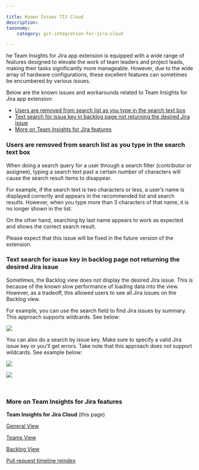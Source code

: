 ```yaml
---

title: Known Issues TIJ Cloud
description:
taxonomy:
    category: git-integration-for-jira-cloud

---
```


he Team Insights for Jira app extension is equipped with a wide range of features designed to elevate the work of team leaders and project leads, making their tasks significantly more manageable. However, due to the wide array of hardware configurations, these excellent features can sometimes be encumbered by various issues.

Below are the known issues and workarounds related to Team Insights for Jira app extension:

- [Users are removed from search list as you type in the search text box](#users-are-removed-from-search-list-as-you-type-in-the-search-text-box)
- [Text search for issue key in backlog page not returning the desired Jira issue](#text-search-for-issue-key-in-backlog-page-not-returning-the-desired-jira-issue)
- [More on Team Insights for Jira features](#more-on-team-insights-for-jira-features)

<div id="users-are-removed-from-search-list"></div>

### Users are removed from search list as you type in the search text box

When doing a search query for a user through a search filter (contributor or assignee), typing a search text past a certain number of characters will cause the search result items to disappear.

For example, if the search text is two characters or less, a user’s name is displayed correctly and appears in the recommended list and search results. However, when you type more than 3 characters of that name, it is no longer shown in the list.

On the other hand, searching by last name appears to work as expected and shows the correct search result.

Please expect that this issue will be fixed in the future version of the extension.

### Text search for issue key in backlog page not returning the desired Jira issue

Sometimes, the Backlog view does not display the desired Jira issue. This is because of the known slow performance of loading data into the view. However, as a tradeoff, this allowed users to see all Jira issues on the Backlog view.

For example, you can use the search field to find Jira issues by summary. This approach supports wildcards. See below:

![](/wp-content/uploads/tij-gitcloud-search-list-example.png)

You can also do a search by issue key. Make sure to specify a valid Jira issue key or you'll get errors. Take note that this approach does not support wildcards. See example below:

![](/wp-content/uploads/tij-gitcloud-search-supports-jql-example.png)

![](/wp-content/uploads/tij-gitcloud-search-error-example-01.png)

&nbsp;

### More on Team Insights for Jira features

**Team Insights for Jira Cloud** (this page)

[General View](/git-integration-for-jira-cloud/team-insights-for-jira-general-view-gij-cloud/)

[Teams View](/git-integration-for-jira-cloud/team-insights-for-jira-teams-view-gij-cloud)

[Backlog View](/git-integration-for-jira-cloud/team-insights-for-jira-backlog-view-gij-cloud/)

[Pull request timeline reindex](/git-integration-for-jira-cloud/pull-request-timeline-for-tij-gij-cloud/)


